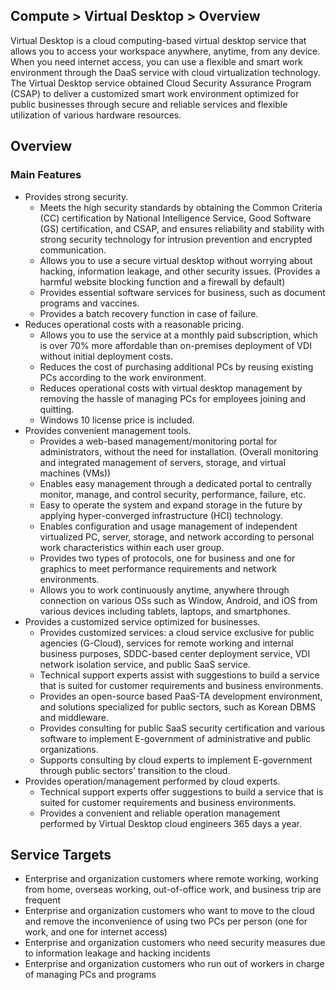 ## Compute > Virtual Desktop > Overview

Virtual Desktop is a cloud computing-based virtual desktop service that allows you to access your workspace anywhere, anytime, from any device.
When you need internet access, you can use a flexible and smart work environment through the DaaS service with cloud virtualization technology. The Virtual Desktop service obtained Cloud Security Assurance Program (CSAP) to deliver a customized smart work environment optimized for public businesses through secure and reliable services and flexible utilization of various hardware resources.

## Overview
### Main Features
* Provides strong security.
    * Meets the high security standards by obtaining the Common Criteria (CC) certification by National Intelligence Service, Good Software (GS) certification, and CSAP, and ensures reliability and stability with strong security technology for intrusion prevention and encrypted communication.
    * Allows you to use a secure virtual desktop without worrying about hacking, information leakage, and other security issues. (Provides a harmful website blocking function and a firewall by default)
    * Provides essential software services for business, such as document programs and vaccines.
    * Provides a batch recovery function in case of failure.
* Reduces operational costs with a reasonable pricing.
    * Allows you to use the service at a monthly paid subscription, which is over 70% more affordable than on-premises deployment of VDI without initial deployment costs.
    * Reduces the cost of purchasing additional PCs by reusing existing PCs according to the work environment.
    * Reduces operational costs with virtual desktop management by removing the hassle of managing PCs for employees joining and quitting.
    * Windows 10 license price is included.
* Provides convenient management tools.
    * Provides a web-based management/monitoring portal for administrators, without the need for installation. (Overall monitoring and integrated management of servers, storage, and virtual machines (VMs))
    * Enables easy management through a dedicated portal to centrally monitor, manage, and control security, performance, failure, etc.
    * Easy to operate the system and expand storage in the future by applying hyper-converged infrastructure (HCI) technology.
    * Enables configuration and usage management of independent virtualized PC, server, storage, and network according to personal work characteristics within each user group.
    * Provides two types of protocols, one for business and one for graphics to meet performance requirements and network environments.
    * Allows you to work continuously anytime, anywhere through connection on various OSs such as Window, Android, and iOS from various devices including tablets, laptops, and smartphones.
* Provides a customized service optimized for businesses.
    * Provides customized services: a cloud service exclusive for public agencies (G-Cloud), services for remote working and internal business purposes, SDDC-based center deployment service, VDI network isolation service, and public SaaS service.
    * Technical support experts assist with suggestions to build a service that is suited for customer requirements and business environments.
    * Provides an open-source based PaaS-TA development environment, and solutions specialized for public sectors, such as Korean DBMS and middleware.
    * Provides consulting for public SaaS security certification and various software to implement E-government of administrative and public organizations.
    * Supports consulting by cloud experts to implement E-government through public sectors’ transition to the cloud.
* Provides operation/management performed by cloud experts.
    * Technical support experts offer suggestions to build a service that is suited for customer requirements and business environments.
    * Provides a convenient and reliable operation management performed by Virtual Desktop cloud engineers 365 days a year.

## Service Targets
* Enterprise and organization customers where remote working, working from home, overseas working, out-of-office work, and business trip are frequent
* Enterprise and organization customers who want to move to the cloud and remove the inconvenience of using two PCs per person (one for work, and one for internet access)
* Enterprise and organization customers who need security measures due to information leakage and hacking incidents
* Enterprise and organization customers who run out of workers in charge of managing PCs and programs